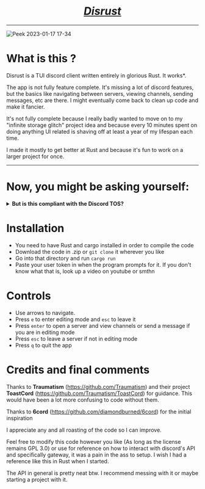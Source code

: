 <h1 align="center"><i><u>Disrust</u></i></h1>

---

![Peek 2023-01-17 17-34](https://user-images.githubusercontent.com/96934612/213059486-3947adba-2700-4f14-bcfc-adf5ed5e4a83.gif)

# What is this ?
Disrust is a TUI discord client written entirely in glorious Rust. It works*. 

The app is not fully feature complete. It's missing a lot of discord features, but the basics like navigating between servers, viewing channels, sending messages, etc are there. I might eventually come back to clean up code and make it fancier. 

It's not fully complete because I really badly wanted to move on to my "infinite storage glitch" project idea and because every 10 minutes spent on doing anything UI related is shaving off at least a year of my lifespan each time.

I made it mostly to get better at Rust and because it's fun to work on a larger project for once. 

---

# Now, you might be asking yourself:

<details>
<summary><b>But is this compliant with the Discord TOS?</b></summary>
<b>No.</b>

The use of this app is very much not kosher according to discord's TOS. I do not recommend using it seriously.
</details>

# Installation
- You need to have Rust and cargo installed in order to compile the code
- Download the code in .zip or ```git clone``` it wherever you like
- Go into that directory and run ```cargo run```
- Paste your user token in when the program prompts for it. If you don't know what that is, look up a video on youtube or smthn

# Controls
- Use arrows to navigate.
- Press ```e``` to enter editing mode and ```esc``` to leave it
- Press ```enter``` to open a server and view channels or send a message if you are in editing mode
- Press ```esc``` to leave a server if not in editing mode
- Press ```q``` to quit the app

# Credits and final comments

Thanks to <b>Traumatism</b> (https://github.com/Traumatism) and their project <b>ToastCord</b> (https://github.com/Traumatism/ToastCord) for guidance. This would have been a lot more confusing to code without them.

Thanks to <b>6cord</b> (https://github.com/diamondburned/6cord) for the initial inspiration

I appreciate any and all roasting of the code so I can improve. 

Feel free to modify this code however you like (As long as the license remains GPL 3.0) or use for reference on how to interact with discord's API and specifically gateway, it was a pain in the ass to setup. I wish I had a reference like this in Rust when I started. 

The API in general is pretty neat btw. I recommend messing with it or maybe starting a project with it.
